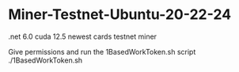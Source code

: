 # Miner-Testnet-Ubuntu-20-22-24
.net 6.0 cuda 12.5 newest cards testnet miner

Give permissions and run the 1BasedWorkToken.sh script 
./1BasedWorkToken.sh

